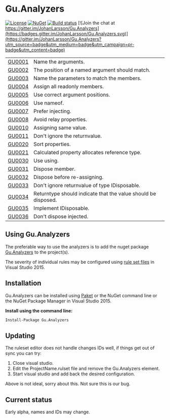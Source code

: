 # Gu.Analyzers

[![License](https://img.shields.io/badge/license-MIT-blue.svg)](LICENSE)
[![NuGet](https://img.shields.io/nuget/v/Gu.Analyzers.svg)](https://www.nuget.org/packages/Gu.Analyzers/)
[![Build status](https://ci.appveyor.com/api/projects/status/wep65e928gyytgvv/branch/master?svg=true)](https://ci.appveyor.com/project/JohanLarsson/gu-analyzers/branch/master)
[![Join the chat at https://gitter.im/JohanLarsson/Gu.Analyzers](https://badges.gitter.im/JohanLarsson/Gu.Analyzers.svg)](https://gitter.im/JohanLarsson/Gu.Analyzers?utm_source=badge&utm_medium=badge&utm_campaign=pr-badge&utm_content=badge)

<!-- start generated table -->
<table>
<tr>
  <td><a href="https://github.com/JohanLarsson/Gu.Analyzers/blob/master/documentation/GU0001.md">GU0001</a></td>
  <td>Name the arguments.</td>
</tr>
<tr>
  <td><a href="https://github.com/JohanLarsson/Gu.Analyzers/blob/master/documentation/GU0002.md">GU0002</a></td>
  <td>The position of a named argument should match.</td>
</tr>
<tr>
  <td><a href="https://github.com/JohanLarsson/Gu.Analyzers/blob/master/documentation/GU0003.md">GU0003</a></td>
  <td>Name the parameters to match the members.</td>
</tr>
<tr>
  <td><a href="https://github.com/JohanLarsson/Gu.Analyzers/blob/master/documentation/GU0004.md">GU0004</a></td>
  <td>Assign all readonly members.</td>
</tr>
<tr>
  <td><a href="https://github.com/JohanLarsson/Gu.Analyzers/blob/master/documentation/GU0005.md">GU0005</a></td>
  <td>Use correct argument positions.</td>
</tr>
<tr>
  <td><a href="https://github.com/JohanLarsson/Gu.Analyzers/blob/master/documentation/GU0006.md">GU0006</a></td>
  <td>Use nameof.</td>
</tr>
<tr>
  <td><a href="https://github.com/JohanLarsson/Gu.Analyzers/blob/master/documentation/GU0007.md">GU0007</a></td>
  <td>Prefer injecting.</td>
</tr>
<tr>
  <td><a href="https://github.com/JohanLarsson/Gu.Analyzers/blob/master/documentation/GU0008.md">GU0008</a></td>
  <td>Avoid relay properties.</td>
</tr>
<tr>
  <td><a href="https://github.com/JohanLarsson/Gu.Analyzers/blob/master/documentation/GU0010.md">GU0010</a></td>
  <td>Assigning same value.</td>
</tr>
<tr>
  <td><a href="https://github.com/JohanLarsson/Gu.Analyzers/blob/master/documentation/GU0011.md">GU0011</a></td>
  <td>Don't ignore the returnvalue.</td>
</tr>
<tr>
  <td><a href="https://github.com/JohanLarsson/Gu.Analyzers/blob/master/documentation/GU0020.md">GU0020</a></td>
  <td>Sort properties.</td>
</tr>
<tr>
  <td><a href="https://github.com/JohanLarsson/Gu.Analyzers/blob/master/documentation/GU0021.md">GU0021</a></td>
  <td>Calculated property allocates reference type.</td>
</tr>
<tr>
  <td><a href="https://github.com/JohanLarsson/Gu.Analyzers/blob/master/documentation/GU0030.md">GU0030</a></td>
  <td>Use using.</td>
</tr>
<tr>
  <td><a href="https://github.com/JohanLarsson/Gu.Analyzers/blob/master/documentation/GU0031.md">GU0031</a></td>
  <td>Dispose member.</td>
</tr>
<tr>
  <td><a href="https://github.com/JohanLarsson/Gu.Analyzers/blob/master/documentation/GU0032.md">GU0032</a></td>
  <td>Dispose before re-assigning.</td>
</tr>
<tr>
  <td><a href="https://github.com/JohanLarsson/Gu.Analyzers/blob/master/documentation/GU0033.md">GU0033</a></td>
  <td>Don't ignore returnvalue of type IDisposable.</td>
</tr>
<tr>
  <td><a href="https://github.com/JohanLarsson/Gu.Analyzers/blob/master/documentation/GU0034.md">GU0034</a></td>
  <td>Returntype should indicate that the value should be disposed.</td>
</tr>
<tr>
  <td><a href="https://github.com/JohanLarsson/Gu.Analyzers/blob/master/documentation/GU0035.md">GU0035</a></td>
  <td>Implement IDisposable.</td>
</tr>
<tr>
  <td><a href="https://github.com/JohanLarsson/Gu.Analyzers/blob/master/documentation/GU0036.md">GU0036</a></td>
  <td>Don't dispose injected.</td>
</tr>
<table>
<!-- end generated table -->

## Using Gu.Analyzers

The preferable way to use the analyzers is to add the nuget package [Gu.Analyzers](https://www.nuget.org/packages/Gu.Analyzers/)
to the project(s).

The severity of individual rules may be configured using [rule set files](https://msdn.microsoft.com/en-us/library/dd264996.aspx)
in Visual Studio 2015.

## Installation

Gu.Analyzers can be installed using [Paket](https://fsprojects.github.io/Paket/) or the NuGet command line or the NuGet Package Manager in Visual Studio 2015.


**Install using the command line:**
```bash
Install-Package Gu.Analyzers
```

## Updating

The ruleset editor does not handle changes IDs well, if things get out of sync you can try:

1) Close visual studio.
2) Edit the ProjectName.rulset file and remove the Gu.Analyzers element.
3) Start visual studio and add back the desired configuration.

Above is not ideal, sorry about this. Not sure this is our bug.


## Current status

Early alpha, names and IDs may change.
